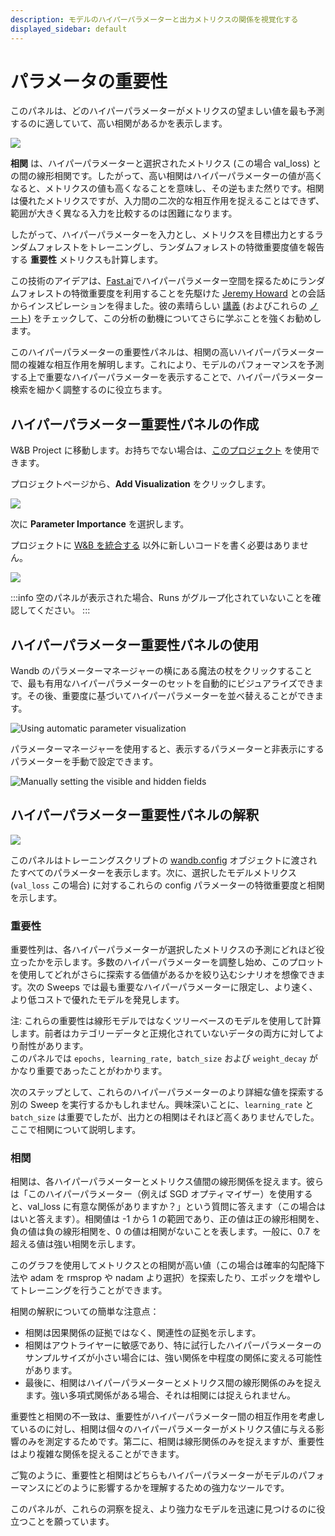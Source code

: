 ```yaml
---
description: モデルのハイパーパラメーターと出力メトリクスの関係を視覚化する
displayed_sidebar: default
---
```



# パラメータの重要性

このパネルは、どのハイパーパラメーターがメトリクスの望ましい値を最も予測するのに適していて、高い相関があるかを表示します。

![](https://paper-attachments.dropbox.com/s\_B78AACEDFC4B6CE0BF245AA5C54750B01173E5A39173E03BE6F3ACF776A01267\_1578795733856\_image.png)

**相関** は、ハイパーパラメーターと選択されたメトリクス (この場合 val\_loss) との間の線形相関です。したがって、高い相関はハイパーパラメーターの値が高くなると、メトリクスの値も高くなることを意味し、その逆もまた然りです。相関は優れたメトリクスですが、入力間の二次的な相互作用を捉えることはできず、範囲が大きく異なる入力を比較するのは困難になります。

したがって、ハイパーパラメーターを入力とし、メトリクスを目標出力とするランダムフォレストをトレーニングし、ランダムフォレストの特徴重要度値を報告する **重要性** メトリクスも計算します。

この技術のアイデアは、[Fast.ai](http://fast.ai)でハイパーパラメーター空間を探るためにランダムフォレストの特徴重要度を利用することを先駆けた [Jeremy Howard](https://twitter.com/jeremyphoward) との会話からインスピレーションを得ました。彼の素晴らしい [講義](http://course18.fast.ai/lessonsml1/lesson4.html) (およびこれらの [ノート](https://forums.fast.ai/t/wiki-lesson-thread-lesson-4/7540)) をチェックして、この分析の動機についてさらに学ぶことを強くお勧めします。

このハイパーパラメーターの重要性パネルは、相関の高いハイパーパラメーター間の複雑な相互作用を解明します。これにより、モデルのパフォーマンスを予測する上で重要なハイパーパラメーターを表示することで、ハイパーパラメーター検索を細かく調整するのに役立ちます。

## ハイパーパラメーター重要性パネルの作成

W&B Project に移動します。お持ちでない場合は、[このプロジェクト](https://app.wandb.ai/sweep/simpsons) を使用できます。

プロジェクトページから、**Add Visualization** をクリックします。

![](https://paper-attachments.dropbox.com/s\_B78AACEDFC4B6CE0BF245AA5C54750B01173E5A39173E03BE6F3ACF776A01267\_1578795570241\_image.png)

次に **Parameter Importance** を選択します。

プロジェクトに [W&B を統合する](https://docs.wandb.com/quickstart) 以外に新しいコードを書く必要はありません。

![](https://paper-attachments.dropbox.com/s\_B78AACEDFC4B6CE0BF245AA5C54750B01173E5A39173E03BE6F3ACF776A01267\_1578795636072\_image.png)

:::info
空のパネルが表示された場合、Runs がグループ化されていないことを確認してください。
:::

## ハイパーパラメーター重要性パネルの使用

Wandb のパラメーターマネージャーの横にある魔法の杖をクリックすることで、最も有用なハイパーパラメーターのセットを自動的にビジュアライズできます。その後、重要度に基づいてハイパーパラメーターを並べ替えることができます。

![Using automatic parameter visualization](/images/app_ui/hyperparameter_importance_panel.gif)

パラメーターマネージャーを使用すると、表示するパラメーターと非表示にするパラメーターを手動で設定できます。

![Manually setting the visible and hidden fields](/images/app_ui/hyperparameter_importance_panel_manual.gif)

## ハイパーパラメーター重要性パネルの解釈

![](https://paper-attachments.dropbox.com/s\_B78AACEDFC4B6CE0BF245AA5C54750B01173E5A39173E03BE6F3ACF776A01267\_1578798509642\_image.png)

このパネルはトレーニングスクリプトの [wandb.config](https://docs.wandb.com/library/python/config) オブジェクトに渡されたすべてのパラメーターを表示します。次に、選択したモデルメトリクス (`val_loss` この場合) に対するこれらの config パラメーターの特徴重要度と相関を示します。

### 重要性

重要性列は、各ハイパーパラメーターが選択したメトリクスの予測にどれほど役立ったかを示します。多数のハイパーパラメーターを調整し始め、このプロットを使用してどれがさらに探索する価値があるかを絞り込むシナリオを想像できます。次の Sweeps では最も重要なハイパーパラメーターに限定し、より速く、より低コストで優れたモデルを発見します。

注: これらの重要性は線形モデルではなくツリーベースのモデルを使用して計算します。前者はカテゴリーデータと正規化されていないデータの両方に対してより耐性があります。\
このパネルでは `epochs, learning_rate, batch_size` および `weight_decay` がかなり重要であったことがわかります。

次のステップとして、これらのハイパーパラメーターのより詳細な値を探索する別の Sweep を実行するかもしれません。興味深いことに、`learning_rate` と `batch_size` は重要でしたが、出力との相関はそれほど高くありませんでした。\
ここで相関について説明します。

### 相関

相関は、各ハイパーパラメーターとメトリクス値間の線形関係を捉えます。彼らは「このハイパーパラメーター（例えば SGD オプティマイザー）を使用すると、val\_loss に有意な関係がありますか？」という質問に答えます（この場合ははいと答えます）。相関値は -1 から 1 の範囲であり、正の値は正の線形相関を、負の値は負の線形相関を、0 の値は相関がないことを表します。一般に、0.7 を超える値は強い相関を示します。

このグラフを使用してメトリクスとの相関が高い値（この場合は確率的勾配降下法や adam を rmsprop や nadam より選択）を探索したり、エポックを増やしてトレーニングを行うことができます。

相関の解釈についての簡単な注意点：

* 相関は因果関係の証拠ではなく、関連性の証拠を示します。
* 相関はアウトライヤーに敏感であり、特に試行したハイパーパラメーターのサンプルサイズが小さい場合には、強い関係を中程度の関係に変える可能性があります。
* 最後に、相関はハイパーパラメーターとメトリクス間の線形関係のみを捉えます。強い多項式関係がある場合、それは相関には捉えられません。

重要性と相関の不一致は、重要性がハイパーパラメーター間の相互作用を考慮しているのに対し、相関は個々のハイパーパラメーターがメトリクス値に与える影響のみを測定するためです。第二に、相関は線形関係のみを捉えますが、重要性はより複雑な関係を捉えることができます。

ご覧のように、重要性と相関はどちらもハイパーパラメーターがモデルのパフォーマンスにどのように影響するかを理解するための強力なツールです。

このパネルが、これらの洞察を捉え、より強力なモデルを迅速に見つけるのに役立つことを願っています。